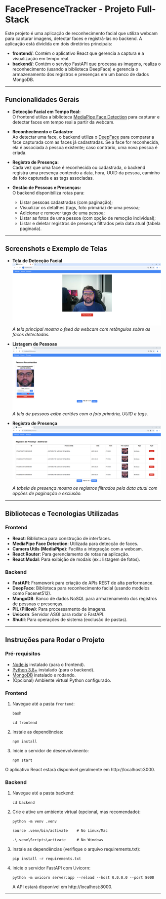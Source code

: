 # FacePresenceTracker - Projeto Full-Stack

Este projeto é uma aplicação de reconhecimento facial que utiliza webcam para capturar imagens, detectar faces e registrá-las no backend. A aplicação está dividida em dois diretórios principais:

- **frontend/**: Contém o aplicativo React que gerencia a captura e a visualização em tempo real.
- **backend/**: Contém o serviço FastAPI que processa as imagens, realiza o reconhecimento (usando a biblioteca DeepFace) e gerencia o armazenamento dos registros e presenças em um banco de dados MongoDB.

---

## Funcionalidades Gerais

- **Detecção Facial em Tempo Real:**  
  O frontend utiliza a biblioteca [MediaPipe Face Detection](https://github.com/google/mediapipe) para capturar e detectar faces em tempo real a partir da webcam.

- **Reconhecimento e Cadastro:**  
  Ao detectar uma face, o backend utiliza o [DeepFace](https://github.com/serengil/deepface) para comparar a face capturada com as faces já cadastradas. Se a face for reconhecida, ela é associada à pessoa existente; caso contrário, uma nova pessoa é criada.

- **Registro de Presença:**  
  Cada vez que uma face é reconhecida ou cadastrada, o backend registra uma presença contendo a data, hora, UUID da pessoa, caminho da foto capturada e as tags associadas.

- **Gestão de Pessoas e Presenças:**  
  O backend disponibiliza rotas para:
  - Listar pessoas cadastradas (com paginação);
  - Visualizar os detalhes (tags, foto primária) de uma pessoa;
  - Adicionar e remover tags de uma pessoa;
  - Listar as fotos de uma pessoa (com opção de remoção individual);
  - Listar e deletar registros de presença filtrados pela data atual (tabela paginada).

---

## Screenshots e Exemplo de Telas

- **Tela de Detecção Facial**  
  ![Tela de Detecção Facial](./screenshots/deteccao_facial.png)  
  *A tela principal mostra o feed da webcam com retângulos sobre as faces detectadas.*

- **Listagem de Pessoas**  
  ![Listagem de Pessoas](./screenshots/listagem_pessoas.png)  
  *A tela de pessoas exibe cartões com a foto primária, UUID e tags.*

- **Registro de Presença**  
  ![Registro de Presença](./screenshots/registros_presenca.png)  
  *A tabela de presença mostra os registros filtrados pela data atual com opções de paginação e exclusão.*

---

## Bibliotecas e Tecnologias Utilizadas

### Frontend
- **React**: Biblioteca para construção de interfaces.
- **MediaPipe Face Detection**: Utilizada para detecção de faces.
- **Camera Utils (MediaPipe)**: Facilita a integração com a webcam.
- **React Router**: Para gerenciamento de rotas na aplicação.
- **React Modal**: Para exibição de modais (ex.: listagem de fotos).

### Backend
- **FastAPI**: Framework para criação de APIs REST de alta performance.
- **DeepFace**: Biblioteca para reconhecimento facial (usando modelos como Facenet512).
- **MongoDB**: Banco de dados NoSQL para armazenamento dos registros de pessoas e presenças.
- **PIL (Pillow)**: Para processamento de imagens.
- **Uvicorn**: Servidor ASGI para rodar o FastAPI.
- **Shutil**: Para operações de sistema (exclusão de pastas).

---

## Instruções para Rodar o Projeto

### Pré-requisitos

- [Node.js](https://nodejs.org/) instalado (para o frontend).
- [Python 3.8+](https://www.python.org/) instalado (para o backend).
- [MongoDB](https://www.mongodb.com/) instalado e rodando.
- (Opcional) Ambiente virtual Python configurado.

### Frontend

1. Navegue até a pasta `frontend`:
   ```
   bash
   ```
   ```
   cd frontend
   ```
3. Instale as dependências:
   ```
   npm install
   ```
5. Inicie o servidor de desenvolvimento:
   ```
   npm start
   ```
  O aplicativo React estará disponível geralmente em http://localhost:3000.

### Backend
1. Navegue até a pasta backend:
   ```
   cd backend
   ```
3. Crie e ative um ambiente virtual (opcional, mas recomendado):
   ```
   python -m venv .venv
   ```
   ```
   source .venv/bin/activate    # No Linux/Mac
   ```
   ```
   .\.venv\Scripts\activate     # No Windows
   ```
5. Instale as dependências (verifique o arquivo requirements.txt):
   ```
   pip install -r requirements.txt
   ```
7. Inicie o servidor FastAPI com Uvicorn:
   ```
   python -m uvicorn server:app --reload --host 0.0.0.0 --port 8000
   ```
   A API estará disponível em http://localhost:8000.
   
---
<!-- 
## Melhorias Futuras

1. Autenticação e Autorização:
Implementar uma camada de autenticação (por exemplo, com JWT) para proteger as rotas de API e gerenciar usuários.

2. Armazenamento de Imagens em MinIO:
Em vez de salvar imagens no sistema de arquivos local, integrar com MinIO para armazenamento de objetos, melhorando escalabilidade e gerenciamento.

3. Integração com Kafka:
Utilizar Kafka para criar um pipeline de processamento de eventos, o que pode ser útil para processamento em tempo real, auditoria e escalabilidade.

4. Otimizações de Processamento:
Melhorar a lógica de detecção e reconhecimento para reduzir falsos positivos.
Cache de modelos e resultados para diminuir a latência nas comparações.
Interface do Usuário e Experiência (UX):

5. Melhorar a UI do frontend, utilizando frameworks de design (como Material-UI ou Tailwind CSS).
Adicionar gráficos e estatísticas sobre a presença e reconhecimento ao longo do tempo.

7. Monitoramento e Log:
Implementar uma camada de monitoramento (por exemplo, com Prometheus/Grafana) e log centralizado para facilitar a manutenção e a detecção de falhas.

8. Testes Automatizados:
Desenvolver uma suíte de testes (unitários e de integração) para ambas as camadas (frontend e backend) garantindo a estabilidade do sistema.

-->